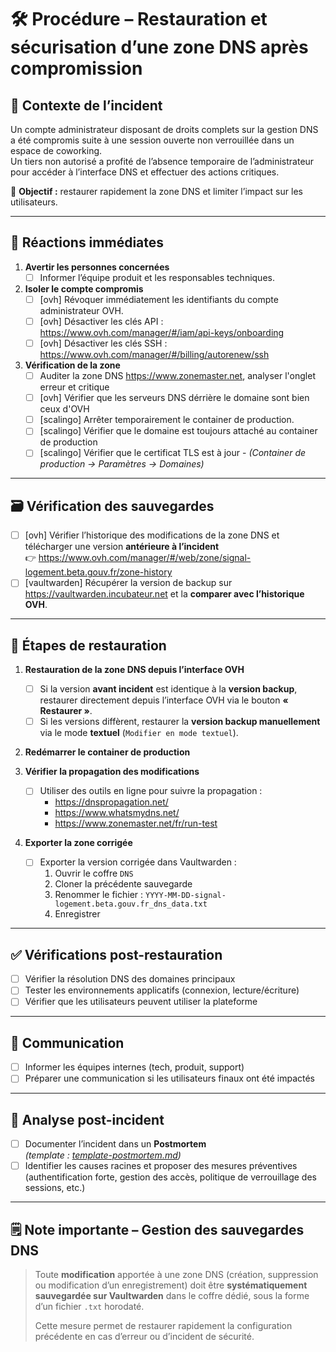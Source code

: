 # 🛠️ Procédure – Restauration et sécurisation d’une zone DNS après compromission

## 🧩 Contexte de l’incident

Un compte administrateur disposant de droits complets sur la gestion DNS a été compromis suite à une session ouverte non verrouillée dans un espace de coworking.  
Un tiers non autorisé a profité de l’absence temporaire de l’administrateur pour accéder à l’interface DNS et effectuer des actions critiques.

🎯 **Objectif :** restaurer rapidement la zone DNS et limiter l’impact sur les utilisateurs.

---

## 🚨 Réactions immédiates

1. **Avertir les personnes concernées**
    - [ ] Informer l’équipe produit et les responsables techniques.

2. **Isoler le compte compromis**
    - [ ] [ovh] Révoquer immédiatement les identifiants du compte administrateur OVH.
    - [ ] [ovh] Désactiver les clés API : <https://www.ovh.com/manager/#/iam/api-keys/onboarding>
    - [ ] [ovh] Désactiver les clés SSH : <https://www.ovh.com/manager/#/billing/autorenew/ssh>

3. **Vérification de la zone**
    - [ ] Auditer la zone DNS <https://www.zonemaster.net>, analyser l'onglet erreur et critique
    - [ ] [ovh] Vérifier que les serveurs DNS dérrière le domaine sont bien ceux d'OVH
    - [ ] [scalingo] Arrêter temporairement le container de production.
    - [ ] [scalingo] Vérifier que le domaine est toujours attaché au container de production  
    - [ ] [scalingo] Vérifier que le certificat TLS est à jour
            -   *(Container de production → Paramètres → Domaines)*

---

## 🗃️ Vérification des sauvegardes

- [ ] [ovh] Vérifier l’historique des modifications de la zone DNS et télécharger une version **antérieure à l’incident**  
  👉 <https://www.ovh.com/manager/#/web/zone/signal-logement.beta.gouv.fr/zone-history>
- [ ] [vaultwarden] Récupérer la version de backup sur <https://vaultwarden.incubateur.net> et la **comparer avec l’historique OVH**.

---

## 🔁 Étapes de restauration

1. **Restauration de la zone DNS depuis l’interface OVH**
    - [ ] Si la version **avant incident** est identique à la **version backup**, restaurer directement depuis l’interface OVH via le bouton **« Restaurer »**.
    - [ ] Si les versions diffèrent, restaurer la **version backup manuellement** via le mode **textuel** (`Modifier en mode textuel`).

2. **Redémarrer le container de production**

3. **Vérifier la propagation des modifications**
    - [ ] Utiliser des outils en ligne pour suivre la propagation :
        - <https://dnspropagation.net/>
        - <https://www.whatsmydns.net/>
        - <https://www.zonemaster.net/fr/run-test>

4. **Exporter la zone corrigée**
    - [ ] Exporter la version corrigée dans Vaultwarden :
        1. Ouvrir le coffre `DNS`
        2. Cloner la précédente sauvegarde
        3. Renommer le fichier : `YYYY-MM-DD-signal-logement.beta.gouv.fr_dns_data.txt`
        4. Enregistrer

---

## ✅ Vérifications post-restauration

- [ ] Vérifier la résolution DNS des domaines principaux
- [ ] Tester les environnements applicatifs (connexion, lecture/écriture)
- [ ] Vérifier que les utilisateurs peuvent utiliser la plateforme

---

## 📣 Communication

- [ ] Informer les équipes internes (tech, produit, support)
- [ ] Préparer une communication si les utilisateurs finaux ont été impactés

---

## 🧠 Analyse post-incident

- [ ] Documenter l’incident dans un **Postmortem**  
  *(template : [template-postmortem.md](template-postmortem.md))*
- [ ] Identifier les causes racines et proposer des mesures préventives (authentification forte, gestion des accès, politique de verrouillage des sessions, etc.)

---

## 🗒️ Note importante – Gestion des sauvegardes DNS

> Toute **modification** apportée à une zone DNS (création, suppression ou modification d’un enregistrement) doit être **systématiquement sauvegardée sur Vaultwarden** dans le coffre dédié, sous la forme d’un fichier `.txt` horodaté.
>
> Cette mesure permet de restaurer rapidement la configuration précédente en cas d’erreur ou d’incident de sécurité.
